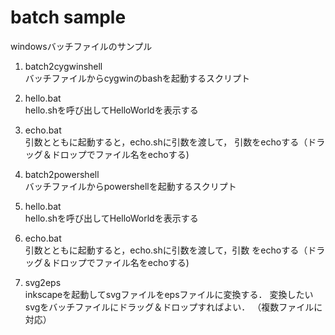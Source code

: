 # batch sample

windowsバッチファイルのサンプル

1. batch2cygwinshell  
  バッチファイルからcygwinのbashを起動するスクリプト
  
  1. hello.bat  
    hello.shを呼び出してHelloWorldを表示する
  2. echo.bat  
    引数とともに起動すると，echo.shに引数を渡して， 引数をechoする（ドラッグ＆ドロップでファイル名をechoする)

2. batch2powershell  
  バッチファイルからpowershellを起動するスクリプト

  1. hello.bat  
    hello.shを呼び出してHelloWorldを表示する
  2. echo.bat  
    引数とともに起動すると，echo.shに引数を渡して，引数 をechoする（ドラッグ＆ドロップでファイル名をechoする)

3. svg2eps  
  inkscapeを起動してsvgファイルをepsファイルに変換する． 変換したいsvgをバッチファイルにドラッグ＆ドロップすればよい． （複数ファイルに対応）
